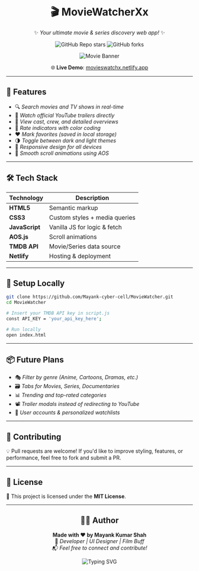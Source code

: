 <div align="center">

# 🎬 MovieWatcherXx

✨ *Your ultimate movie & series discovery web app!* ✨

![GitHub Repo stars](https://img.shields.io/github/stars/Mayank-cyber-cell/MovieWatcher?style=social)
![GitHub forks](https://img.shields.io/github/forks/Mayank-cyber-cell/MovieWatcher?style=social)

![Movie Banner](https://media.giphy.com/media/3oEjI6SIIHBdRxXI40/giphy.gif)

🌐 **Live Demo**: [movieswatchx.netlify.app](https://movieswatchx.netlify.app)

</div>

---

## 🚀 Features

- 🔍 *Search movies and TV shows in real-time*
- 🎥 *Watch official YouTube trailers directly*
- 👤 *View cast, crew, and detailed overviews*
- 🌟 *Rate indicators with color coding*
- ❤️ *Mark favorites (saved in local storage)*
- 🌗 *Toggle between dark and light themes*
- 📱 *Responsive design for all devices*
- 💨 *Smooth scroll animations using AOS*

---

## 🛠 Tech Stack

| Technology     | Description                    |
|----------------|--------------------------------|
| **HTML5**      | Semantic markup                |
| **CSS3**       | Custom styles + media queries  |
| **JavaScript** | Vanilla JS for logic & fetch   |
| **AOS.js**     | Scroll animations              |
| **TMDB API**   | Movie/Series data source       |
| **Netlify**    | Hosting & deployment           |

---



## 🧪 Setup Locally

```bash
git clone https://github.com/Mayank-cyber-cell/MovieWatcher.git
cd MovieWatcher

# Insert your TMDB API key in script.js
const API_KEY = 'your_api_key_here';

# Run locally
open index.html
```

---

## 📦 Future Plans

- 🎭 *Filter by genre (Anime, Cartoons, Dramas, etc.)*
- 🗃 *Tabs for Movies, Series, Documentaries*
- 📊 *Trending and top-rated categories*
- 📽 *Trailer modals instead of redirecting to YouTube*
- 🔐 *User accounts & personalized watchlists*

---

## 🤝 Contributing

💡 Pull requests are welcome! If you'd like to improve styling, features, or performance, feel free to fork and submit a PR.

---

## 📄 License

📜 This project is licensed under the **MIT License**.

---

<div align="center">

## 🙋‍♂️ Author

**Made with ❤️ by Mayank Kumar Shah**  
🪪 *Developer | UI Designer | Film Buff*  
📬 *Feel free to connect and contribute!*  

![Typing SVG](https://readme-typing-svg.herokuapp.com?font=Fira+Code&size=22&pause=1000&color=FF5733&center=true&vCenter=true&width=500&lines=Lights%2C+Camera%2C+Code!;Discover+Movies+%26+Series+with+Style;Built+with+%E2%9D%A4%EF%B8%8F+by+Mayank)

</div>
